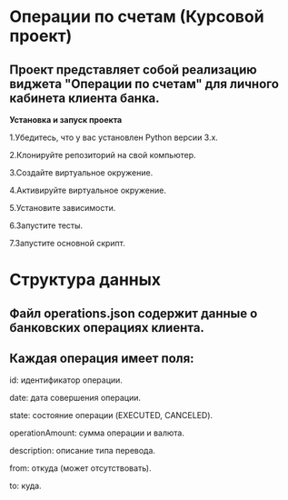 # Операции по счетам (Курсовой проект)

## Проект представляет собой реализацию виджета "Операции по счетам" для личного кабинета клиента банка.



**Установка и запуск проекта**

1.Убедитесь, что у вас установлен Python версии 3.x.

2.Клонируйте репозиторий на свой компьютер.

3.Создайте виртуальное окружение.

4.Активируйте виртуальное окружение.

5.Установите зависимости.

6.Запустите тесты.

7.Запустите основной скрипт.


# Структура данных

## Файл operations.json содержит данные о банковских операциях клиента.

## Каждая операция имеет поля:

id: идентификатор операции.

date: дата совершения операции.

state: состояние операции (EXECUTED, CANCELED).

operationAmount: сумма операции и валюта.

description: описание типа перевода.

from: откуда (может отсутствовать).

to: куда.